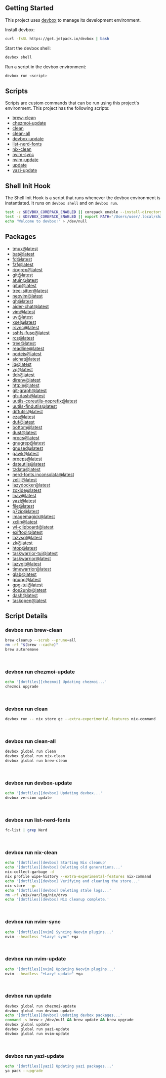 <!-- gen-readme start - generated by https://github.com/jetify-com/devbox/ -->
## Getting Started
This project uses [devbox](https://github.com/jetify-com/devbox) to manage its development environment.

Install devbox:
```sh
curl -fsSL https://get.jetpack.io/devbox | bash
```

Start the devbox shell:
```sh 
devbox shell
```

Run a script in the devbox environment:
```sh
devbox run <script>
```
## Scripts
Scripts are custom commands that can be run using this project's environment. This project has the following scripts:

* [brew-clean](#devbox-run-brew-clean)
* [chezmoi-update](#devbox-run-chezmoi-update)
* [clean](#devbox-run-clean)
* [clean-all](#devbox-run-clean-all)
* [devbox-update](#devbox-run-devbox-update)
* [list-nerd-fonts](#devbox-run-list-nerd-fonts)
* [nix-clean](#devbox-run-nix-clean)
* [nvim-sync](#devbox-run-nvim-sync)
* [nvim-update](#devbox-run-nvim-update)
* [update](#devbox-run-update)
* [yazi-update](#devbox-run-yazi-update)

## Shell Init Hook
The Shell Init Hook is a script that runs whenever the devbox environment is instantiated. It runs 
on `devbox shell` and on `devbox run`.
```sh
test -z $DEVBOX_COREPACK_ENABLED || corepack enable --install-directory "/Users/user/.local/share/chezmoi/home/dot_local/share/devbox/global/default/.devbox/virtenv/nodejs/corepack-bin/"
test -z $DEVBOX_COREPACK_ENABLED || export PATH="/Users/user/.local/share/chezmoi/home/dot_local/share/devbox/global/default/.devbox/virtenv/nodejs/corepack-bin/:$PATH"
echo 'Welcome to devbox!' > /dev/null
```

## Packages

* [tmux@latest](https://www.nixhub.io/packages/tmux)
* [bat@latest](https://www.nixhub.io/packages/bat)
* [fd@latest](https://www.nixhub.io/packages/fd)
* [fzf@latest](https://www.nixhub.io/packages/fzf)
* [ripgrep@latest](https://www.nixhub.io/packages/ripgrep)
* [git@latest](https://www.nixhub.io/packages/git)
* [atuin@latest](https://www.nixhub.io/packages/atuin)
* [gitui@latest](https://www.nixhub.io/packages/gitui)
* [tree-sitter@latest](https://www.nixhub.io/packages/tree-sitter)
* [neovim@latest](https://www.nixhub.io/packages/neovim)
* [gh@latest](https://www.nixhub.io/packages/gh)
* [aider-chat@latest](https://www.nixhub.io/packages/aider-chat)
* [vim@latest](https://www.nixhub.io/packages/vim)
* [uv@latest](https://www.nixhub.io/packages/uv)
* [xsel@latest](https://www.nixhub.io/packages/xsel)
* [rsync@latest](https://www.nixhub.io/packages/rsync)
* [sshfs-fuse@latest](https://www.nixhub.io/packages/sshfs-fuse)
* [rcs@latest](https://www.nixhub.io/packages/rcs)
* [tree@latest](https://www.nixhub.io/packages/tree)
* [readline@latest](https://www.nixhub.io/packages/readline)
* [nodejs@latest](https://www.nixhub.io/packages/nodejs)
* [aichat@latest](https://www.nixhub.io/packages/aichat)
* [jq@latest](https://www.nixhub.io/packages/jq)
* [yq@latest](https://www.nixhub.io/packages/yq)
* [tldr@latest](https://www.nixhub.io/packages/tldr)
* [direnv@latest](https://www.nixhub.io/packages/direnv)
* [httpie@latest](https://www.nixhub.io/packages/httpie)
* [git-graph@latest](https://www.nixhub.io/packages/git-graph)
* [gh-dash@latest](https://www.nixhub.io/packages/gh-dash)
* [uutils-coreutils-noprefix@latest](https://www.nixhub.io/packages/uutils-coreutils-noprefix)
* [uutils-findutils@latest](https://www.nixhub.io/packages/uutils-findutils)
* [diffutils@latest](https://www.nixhub.io/packages/diffutils)
* [eza@latest](https://www.nixhub.io/packages/eza)
* [duf@latest](https://www.nixhub.io/packages/duf)
* [bottom@latest](https://www.nixhub.io/packages/bottom)
* [dust@latest](https://www.nixhub.io/packages/dust)
* [procs@latest](https://www.nixhub.io/packages/procs)
* [gnugrep@latest](https://www.nixhub.io/packages/gnugrep)
* [gnused@latest](https://www.nixhub.io/packages/gnused)
* [gawk@latest](https://www.nixhub.io/packages/gawk)
* [procps@latest](https://www.nixhub.io/packages/procps)
* [dateutils@latest](https://www.nixhub.io/packages/dateutils)
* [tzdata@latest](https://www.nixhub.io/packages/tzdata)
* [nerd-fonts.inconsolata@latest](https://www.nixhub.io/packages/nerd-fonts.inconsolata)
* [zellij@latest](https://www.nixhub.io/packages/zellij)
* [lazydocker@latest](https://www.nixhub.io/packages/lazydocker)
* [zoxide@latest](https://www.nixhub.io/packages/zoxide)
* [lnav@latest](https://www.nixhub.io/packages/lnav)
* [yazi@latest](https://www.nixhub.io/packages/yazi)
* [file@latest](https://www.nixhub.io/packages/file)
* [p7zip@latest](https://www.nixhub.io/packages/p7zip)
* [imagemagick@latest](https://www.nixhub.io/packages/imagemagick)
* [xclip@latest](https://www.nixhub.io/packages/xclip)
* [wl-clipboard@latest](https://www.nixhub.io/packages/wl-clipboard)
* [exiftool@latest](https://www.nixhub.io/packages/exiftool)
* [lazysql@latest](https://www.nixhub.io/packages/lazysql)
* [zk@latest](https://www.nixhub.io/packages/zk)
* [htop@latest](https://www.nixhub.io/packages/htop)
* [taskwarrior-tui@latest](https://www.nixhub.io/packages/taskwarrior-tui)
* [taskwarrior@latest](https://www.nixhub.io/packages/taskwarrior)
* [lazygit@latest](https://www.nixhub.io/packages/lazygit)
* [timewarrior@latest](https://www.nixhub.io/packages/timewarrior)
* [glab@latest](https://www.nixhub.io/packages/glab)
* [gnupg@latest](https://www.nixhub.io/packages/gnupg)
* [gpg-tui@latest](https://www.nixhub.io/packages/gpg-tui)
* [dos2unix@latest](https://www.nixhub.io/packages/dos2unix)
* [dash@latest](https://www.nixhub.io/packages/dash)
* [taskopen@latest](https://www.nixhub.io/packages/taskopen)

## Script Details

### devbox run brew-clean
```sh
brew cleanup --scrub --prune=all
rm -rf "$(brew --cache)"
brew autoremove
```
&ensp;

### devbox run chezmoi-update
```sh
echo '[dotfiles][chezmoi] Updating chezmoi...'
chezmoi upgrade
```
&ensp;

### devbox run clean
```sh
devbox run -- nix store gc --extra-experimental-features nix-command
```
&ensp;

### devbox run clean-all
```sh
devbox global run clean
devbox global run nix-clean
devbox global run brew-clean
```
&ensp;

### devbox run devbox-update
```sh
echo '[dotfiles][devbox] Updating devbox...'
devbox version update
```
&ensp;

### devbox run list-nerd-fonts
```sh
fc-list | grep Nerd
```
&ensp;

### devbox run nix-clean
```sh
echo '[dotfiles][devbox] Starting Nix cleanup'
echo '[dotfiles][devbox] Deleting old generations...'
nix-collect-garbage -d
nix profile wipe-history --extra-experimental-features nix-command
echo '[dotfiles][devbox] Verifying and cleaning the store...'
nix-store --gc
echo '[dotfiles][devbox] Deleting stale logs...'
rm -rf /nix/var/log/nix/drvs
echo '[dotfiles][devbox] Nix cleanup complete.'
```
&ensp;

### devbox run nvim-sync
```sh
echo '[dotfiles][nvim] Syncing Neovim plugins...'
nvim --headless "+Lazy! sync" +qa
```
&ensp;

### devbox run nvim-update
```sh
echo '[dotfiles][nvim] Updating Neovim plugins...'
nvim --headless "+Lazy! update" +qa
```
&ensp;

### devbox run update
```sh
devbox global run chezmoi-update
devbox global run devbox-update
echo '[dotfiles][devbox] Updating devbox packages...'
command -v brew > /dev/null && brew update && brew upgrade
devbox global update
devbox global run yazi-update
devbox global run nvim-update
```
&ensp;

### devbox run yazi-update
```sh
echo '[dotfiles][yazi] Updating yazi packages...'
ya pack --upgrade
```
&ensp;



<!-- gen-readme end -->
